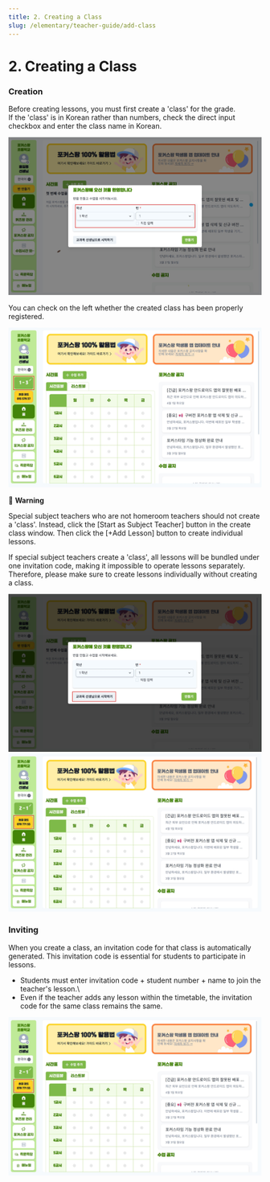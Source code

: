 ```yaml
---
title: 2. Creating a Class
slug: /elementary/teacher-guide/add-class
---
```


# 2. Creating a Class

### Creation

Before creating lessons, you must first create a 'class' for the grade.\
If the 'class' is in Korean rather than numbers, check the direct input checkbox and enter the class name in Korean.

![](/img/kr/elementary/teacher/02-01.jpg)

You can check on the left whether the created class has been properly registered.

![](/img/kr/elementary/teacher/02-02.jpg)

🚨 **Warning**

Special subject teachers who are not homeroom teachers should not create a 'class'. Instead, click the [Start as Subject Teacher] button in the create class window. Then click the [+Add Lesson] button to create individual lessons.

If special subject teachers create a 'class', all lessons will be bundled under one invitation code, making it impossible to operate lessons separately.
Therefore, please make sure to create lessons individually without creating a class.

![](/img/kr/elementary/teacher/02-03.jpg)
![](/img/kr/elementary/teacher/02-04.jpg)

### Inviting

When you create a class, an invitation code for that class is automatically generated. This invitation code is essential for students to participate in lessons.

- Students must enter invitation code + student number + name to join the teacher's lesson.\
- Even if the teacher adds any lesson within the timetable, the invitation code for the same class remains the same.

![](/img/kr/elementary/teacher/02-05.jpg)

